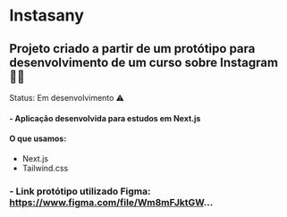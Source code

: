 # Instasany
## Projeto criado a partir de um protótipo para desenvolvimento de um curso sobre Instagram 🤳🏼

Status: Em desenvolvimento ⚠️

#### - Aplicação desenvolvida para estudos em Next.js 

#### O que usamos: 

+ Next.js
+ Tailwind.css

### - Link protótipo utilizado Figma: https://www.figma.com/file/Wm8mFJktGW...


